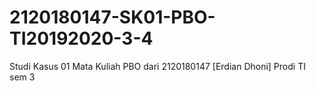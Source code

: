 # 2120180147-SK01-PBO-TI20192020-3-4
Studi Kasus 01 Mata Kuliah PBO dari 2120180147 [Erdian Dhoni] Prodi TI sem 3
